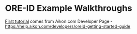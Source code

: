# ORE-ID Example Walkthroughs

[First tutorial](https://github.com/boyroywax/oreid-examples-walkthrough/blob/main/Aikon_Tutorial_Walkthrough.md) comes from Aikon.com Developer Page - https://help.aikon.com/developers/oreid-getting-started-guide


